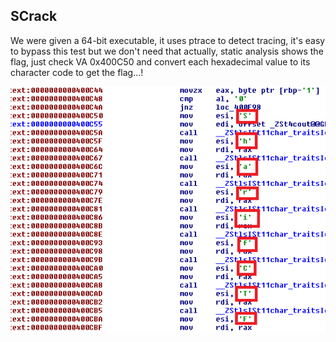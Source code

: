## SCrack
We were given a 64-bit executable, it uses ptrace to detect tracing, it's easy to bypass this test but we don't need that actually, static analysis shows the flag, just check VA 0x400C50 and convert each hexadecimal value to its character code to get the flag...!

![snapshot.png](snapshot.png)